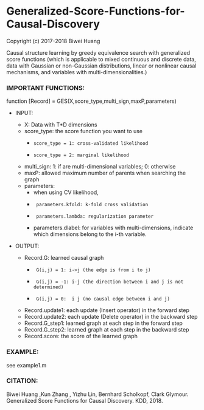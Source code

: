 # Generalized-Score-Functions-for-Causal-Discovery

Copyright (c) 2017-2018 Biwei Huang

Causal structure learning by greedy equivalence search with generalized score functions (which is applicable to mixed continuous and discrete data, data with Gaussian or non-Gaussian distributions, linear or nonlinear causal mechanisms, and variables with multi-dimensionalities.)

### IMPORTANT FUNCTIONS:

function [Record] = GES(X,score_type,multi_sign,maxP,parameters)

* INPUT:
  * X: Data with T*D dimensions
  * score_type: the score function you want to use
     *     score_type = 1: cross-validated likelihood
     *     score_type = 2: marginal likelihood
  * multi_sign: 1: if are multi-dimensional variables; 0: otherwise
  * maxP: allowed maximum number of parents when searching the graph
  * parameters: 
     *   when using CV likelihood, 
     *      parameters.kfold: k-fold cross validation
     *      parameters.lambda: regularization parameter
     *   parameters.dlabel: for variables with multi-dimensions, indicate which dimensions belong to the i-th variable.


* OUTPUT:
  * Record.G: learned causal graph
      *      G(i,j) = 1: i->j (the edge is from i to j)
      *      G(i,j) = -1: i-j (the direction between i and j is not determined)
      *      G(i,j) = 0:  i j (no causal edge between i and j)
  * Record.update1: each update (Insert operator) in the forward step
  * Record.update2: each update (Delete operator) in the backward step
  * Record.G_step1: learned graph at each step in the forward step
  * Record.G_step2: learned graph at each step in the backward step
  * Record.score: the score of the learned graph


### EXAMPLE:
see example1.m


### CITATION:
	
Biwei Huang ,Kun Zhang , Yizhu Lin, Bernhard Scholkopf, Clark Glymour. Generalized Score Functions for Causal Discovery. KDD, 2018.
